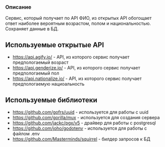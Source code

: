 ### Описание
Сервис, который получает по API ФИО, из открытых API обогощает ответ 
наиболее вероятным возрастом, полом и национальностью. Сохраняет данные в БД.
## Используемые открытые API
* https://api.agify.io/ - API, из которого сервис получает предпологаемый возраст
* https://api.genderize.io/ - API, из которого сервис получает предпологаемый пол
* https://api.nationalize.io/ - API, из которого сервис получает предпологаемую нациоальность
## Используемые библиотеки
*  https://github.com/gofrs/uuid - используется для работы с uuid
*  https://github.com/gorilla/mux - используется для создания сервера
*  https://github.com/jackc/pgx/v5 - драйвер для работы с postgresql
*  https://github.com/joho/godotenv - используется для работы с файлом .env
* https://github.com/Masterminds/squirrel - билдер запросов к БД
